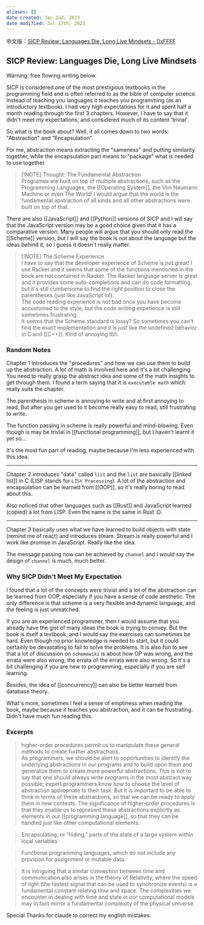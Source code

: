 ```yaml
---
aliases: []
date created: Jan 2nd, 2023
date modified: Jul 17th, 2023
---
```


中文版：[SICP Review: Languages Die, Long Live Mindsets - 0xFFFF](https://0xffff.one/d/1573-sicp-review-languages-die-long-live/2)

## SICP Review: Languages Die, Long Live Mindsets

Warning: free flowing writing below.

SICP is considered one of the most prestigious textbooks in the programming field and is often referred to as the bible of computer science. Instead of teaching you languages it teaches you programming (as an introductory textbook). I had very high expectations for it and spent half a month reading through the first 3 chapters. However, I have to say that it didn't meet my expectations, and considered much of its content 'trivial'.

So what is the book about? Well, it all comes down to two words: "Abstraction" and "Encapsulation".

For me, abstraction means extracting the "sameness" and putting similarity together, while the encapsulation part means to "package" what is needed to use together.

> [!NOTE] Thought: The Fundamental Abstraction  
> Programes are built on top of multiple abstractions, such as the Programming Languages, the [[Operating System]], the Von Neumann Machine or even The World! I would argue that the world is the fundamental abstraction of all kinds and all other abstractions were built on top of that.

There are also [[JavaScript]] and [[Python]] versions of SICP and I will say that the JavaScript version may be a good choice given that it has a comparative version. Many people will argue that you should only read the [[Scheme]] version, but I will say the book is not about the language but the ideas behind it, so I guess it doesn't really matter.

> [!NOTE] The Scheme Experience  
> I have to say that the developer experience of Scheme is not great! I use Racket and it seems that some of the functions mentioned in the book are not contained in Racket. The Racket language server is great and it provides some auto-completions and can do code formatting, but it's still cumbersome to find the right position to close the parentheses (just like JavaScript lol).  
> The code reading experience is not bad once you have become accustomed to the style, but the code writing experience is still sometimes frustrating.  
> It seems that the Scheme standard is lossy? So sometimes you can't find the exact implementation and it is just like the undefined behavior in C and [[C++]]. Kind of annoying tbh.

### Random Notes
Chapter 1 introduces the "procedures" and how we can use them to build up the abstraction. A lot of math is involved here and it's a bit challenging. You need to really grasp the abstract idea and some of the math insights to get through them. I found a term saying that it is `executable math` which really suits the chapter.  

The parenthesis in scheme is annoying to write and at first annoying to read. But after you get used to it become really easy to read, still frustrating to write.  

The function passing in scheme is really powerful and mind-blowing. Even though is may be trivial in [[functional programming]], but I haven't learnt it yet so...  

It's the most fun part of reading, maybe because I'm less experienced with this idea.

___

Chapter 2 introduces "data" called `list` and the `list` are basically [[linked list]] in C (LISP stands for `LISt Processing`). A lot of the abstraction and encapsulation can be learned from [[OOP]], so it's really boring to read about this.  

Also noticed that other languages such as [[Rust]] and JavaScript learned (copied) a lot from LISP. Even the name is the same in Rust :D.

___

Chapter 3 basically uses what we have learned to build objects with state (remind me of react) and introduces steam. Stream is really powerful and I work like promise in JavaScript. Really like the idea.  

The message passing now can be achieved by `channel` and I would say the design of `channel` is much, much better.

### Why SICP Didn't Meet My Expectation
I found that a lot of the concepts were trivial and a lot of the abstraction can be learned from OOP, especially if you have a sense of code aesthetic. The only difference is that scheme is a very flexible and dynamic language, and the feeling is just unmatched.

If you are an experienced programmer, then I would assume that you already have the gist of many ideas the book is trying to convey. But the book is itself a textbook, and I would say the exercises can sometimes be hard. Even though no prior knowledge is needed to start, but it could certainly be devastating to fail to solve the problems. It is also fun to see that a lot of discussion on `schemewiki` is about how OP was wrong, and the errata were also wrong, the errata of the errata were also wrong. So it's a bit challenging if you are new to programming, especially if you are self learning.

Besides, the idea of [[concurrency]] can also be better learned from database theory.

What's more, sometimes I feel a sense of emptiness when reading the book, maybe because it teaches you abstraction, and it can be frustrating. Didn't have much fun reading this.

### Excerpts
> higher-order procedures permit us to manipulate these general methods to create further abstractions.  
> As programmers, we should be alert to opportunities to identify the underlying abstractions in our programs and to build upon them and generalize them to create more powerful abstractions. This is not to say that one should always write programs in the most abstract way possible; expert programmers know how to choose the level of abstraction appropriate to their task. But it is important to be able to think in terms of these abstractions, so that we can be ready to apply them in new contexts. The significance of higher-order procedures is that they enable us to represent these abstractions explicitly as elements in our [[programming language]], so that they can be handled just like other computational elements.

> Encapsulating, or “hiding,” parts of the state of a large system within local variables

> Functional programming languages, which do not include any provision for assignment or mutable data.

> It is intriguing that a similar connection between time and communication also arises in the theory of Relativity, where the speed of light (the fastest signal that can be used to synchronize events) is a fundamental constant relating time and space. The complexities we encounter in dealing with time and state in our computational models may in fact mirror a fundamental complexity of the physical universe.

Special Thanks for claude to correct my english mistakes.
